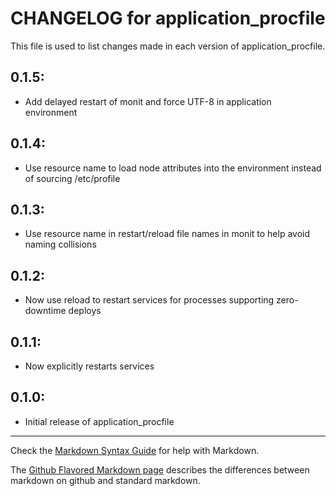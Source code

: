 # CHANGELOG for application_procfile

This file is used to list changes made in each version of application_procfile.

## 0.1.5:

* Add delayed restart of monit and force UTF-8 in application environment

## 0.1.4:

* Use resource name to load node attributes into the environment instead of sourcing /etc/profile

## 0.1.3:

* Use resource name in restart/reload file names in monit to help avoid naming collisions

## 0.1.2:

* Now use reload to restart services for processes supporting zero-downtime deploys

## 0.1.1:

* Now explicitly restarts services

## 0.1.0:

* Initial release of application_procfile

- - -
Check the [Markdown Syntax Guide](http://daringfireball.net/projects/markdown/syntax) for help with Markdown.

The [Github Flavored Markdown page](http://github.github.com/github-flavored-markdown/) describes the differences between markdown on github and standard markdown.
